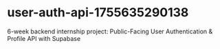 # user-auth-api-1755635290138
6-week backend internship project: Public-Facing User Authentication &amp; Profile API with Supabase
